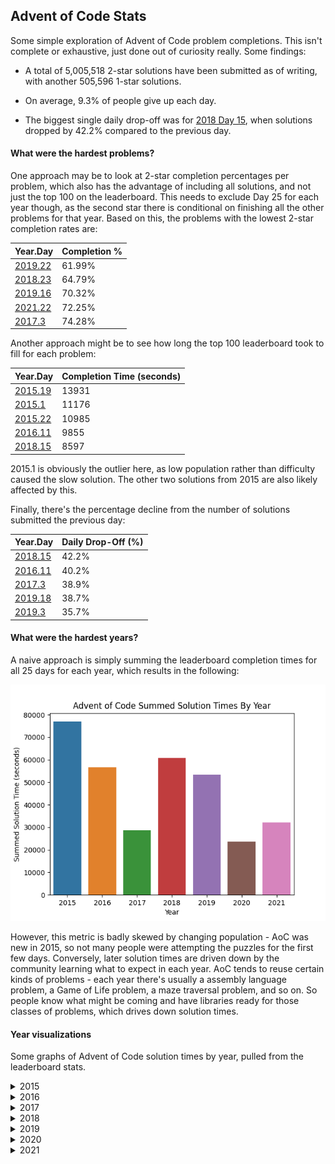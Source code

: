 ## Advent of Code Stats

Some simple exploration of Advent of Code problem completions. This isn't complete or exhaustive, just done out of curiosity really. Some findings:

* A total of 5,005,518 2-star solutions have been submitted as of writing, with another 505,596 1-star solutions.

* On average, 9.3% of people give up each day.

* The biggest single daily drop-off was for [2018 Day 15](https://adventofcode.com/2018/day/15), when solutions dropped by 42.2% compared to the previous day. 

#### What were the hardest problems?

One approach may be to look at 2-star completion percentages per problem, which also has the advantage of including all solutions, and not just the top 100 on the leaderboard. This needs to exclude Day 25 for each year though, as the second star there is conditional on finishing all the other problems for that year. Based on this, the problems with the lowest 2-star completion rates are:

| Year.Day | Completion % |
| --------- | ------------ |
| [2019.22](https://adventofcode.com/2019/day/22) | 61.99% |
| [2018.23](https://adventofcode.com/2018/day/23) | 64.79% |
| [2019.16](https://adventofcode.com/2019/day/16) | 70.32% |
| [2021.22](https://adventofcode.com/2021/day/22) | 72.25% |
| [2017.3](https://adventofcode.com/2017/day/3) | 74.28% |

Another approach might be to see how long the top 100 leaderboard took to fill for each problem:

| Year.Day | Completion Time (seconds) |
| --------- | ------------ |
| [2015.19](https://adventofcode.com/2015/day/19) | 13931 |
| [2015.1](https://adventofcode.com/2015/day/1) | 11176 |
| [2015.22](https://adventofcode.com/2015/day/22) | 10985 |
| [2016.11](https://adventofcode.com/2016/day/11) | 9855 |
| [2018.15](https://adventofcode.com/2018/day/15) | 8597 |

2015.1 is obviously the outlier here, as low population rather than difficulty caused the slow solution. The other two solutions from 2015 are also likely affected by this.

Finally, there's the percentage decline from the number of solutions submitted the previous day:

| Year.Day | Daily Drop-Off (%) |
| --------- | ------------ |
| [2018.15](https://adventofcode.com/2018/day/15) | 42.2% |
| [2016.11](https://adventofcode.com/2016/day/11) | 40.2% |
| [2017.3](https://adventofcode.com/2017/day/3) | 38.9% |
| [2019.18](https://adventofcode.com/2019/day/18) | 38.7% |
| [2019.3](https://adventofcode.com/2019/day/3) | 35.7% |

#### What were the hardest years?

A naive approach is simply summing the leaderboard completion times for all 25 days for each year, which results in the following:

![Summed times by year](images/aoc-sum-year.png?raw=true)

However, this metric is badly skewed by changing population - AoC was new in 2015, so not many people were attempting the puzzles for the first few days. Conversely, later solution times are driven down by the community learning what to expect in each year. AoC tends to reuse certain kinds of problems - each year there's usually a assembly language problem, a Game of Life problem, a maze traversal problem, and so on. So people know what might be coming and have libraries ready for those classes of problems, which drives down solution times.

#### Year visualizations

Some graphs of Advent of Code solution times by year, pulled from the leaderboard stats. 

<details>
<summary>2015</summary>

![2015](images/aoc-2015.png?raw=true)

</details>

<details>
<summary>2016</summary>

![2016](images/aoc-2016.png?raw=true)

</details>

<details>
<summary>2017</summary>

![2017](images/aoc-2017.png?raw=true)

</details>

<details>
<summary>2018</summary>

![2018](images/aoc-2018.png?raw=true)

</details>

<details>
<summary>2019</summary>

![2019](images/aoc-2019.png?raw=true)

</details>

<details>
<summary>2020</summary>

![2020](images/aoc-2020.png?raw=true)

</details>

<details>
<summary>2021</summary>

![2021](images/aoc-2021.png?raw=true)

</details>
